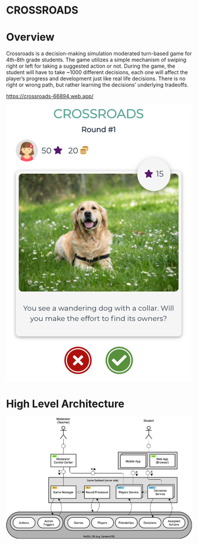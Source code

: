 # CROSSROADS

# Overview

Crossroads is a decision-making simulation moderated turn-based game for 4th-8th grade students. The game utilizes a simple mechanism of swiping right or left for taking a suggested action or not. During the game, the student will have to take ~1000 different decisions, each one will affect the player’s progress and development just like real life decisions. There is no right or wrong path, but rather learning the decisions’ underlying tradeoffs.

https://crossroads-66894.web.app/

![screenshot](screenshot.png)

# High Level Architecture

![block-diagram](block-diagram.png)

